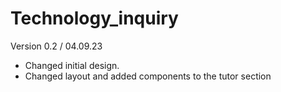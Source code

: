 # Technology_inquiry

Version 0.2 / 04.09.23
- Changed initial design.
- Changed layout and added components to the tutor section
